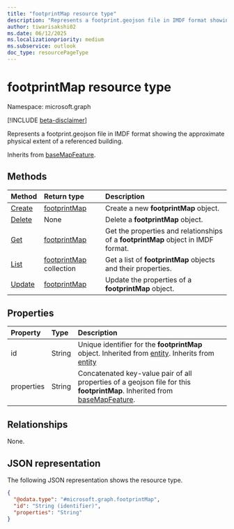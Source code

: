 ```yaml
---
title: "footprintMap resource type"
description: "Represents a footprint.geojson file in IMDF format showing the approximate physical extent of a referenced building."
author: tiwarisakshi02
ms.date: 06/12/2025
ms.localizationpriority: medium
ms.subservice: outlook
doc_type: resourcePageType
---
```


# footprintMap resource type

Namespace: microsoft.graph

[!INCLUDE [beta-disclaimer](../../includes/beta-disclaimer.md)]

Represents a footprint.geojson file in IMDF format showing the approximate physical extent of a referenced building.

Inherits from [baseMapFeature](./basemapfeature.md).

## Methods
|Method|Return type|Description|
|:---|:---|:---|
|[Create](../api/buildingmap-post-footprints.md)|[footprintMap](./footprintmap.md)|Create a new **footprintMap** object.|
|[Delete](../api/buildingmap-delete-footprints.md)|None|Delete a **footprintMap** object.|
|[Get](../api/footprintmap-get.md)|[footprintMap](./footprintmap.md)|Get the properties and relationships of a **footprintMap** object in IMDF format.|
|[List](../api/buildingmap-list-footprints.md)|[footprintMap](./footprintmap.md) collection|Get a list of **footprintMap** objects and their properties.|
|[Update](../api/footprintmap-update.md)|[footprintMap](./footprintmap.md)|Update the properties of a **footprintMap** object.|

## Properties
|Property|Type|Description|
|:---|:---|:---|
|id|String|Unique identifier for the **footprintMap** object. Inherited from [entity](./entity.md). Inherits from [entity](./entity.md)|
|properties|String|Concatenated key-value pair of all properties of a geojson file for this **footprintMap**. Inherited from [baseMapFeature](./basemapfeature.md).|

## Relationships
None.

## JSON representation
The following JSON representation shows the resource type.
<!-- {
  "blockType": "resource",
  "keyProperty": "id",
  "@odata.type": "microsoft.graph.footprintMap",
  "baseType": "microsoft.graph.baseMapFeature",
  "openType": false
}
-->
``` json
{
  "@odata.type": "#microsoft.graph.footprintMap",
  "id": "String (identifier)",
  "properties": "String"
}
```

